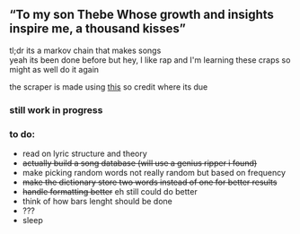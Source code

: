 ## “To my son Thebe Whose growth and insights inspire me, a thousand kisses”
tl;dr its a markov chain that makes songs  
yeah its been done before but hey, I like rap and I'm learning these craps so might as well do it again

the scraper is made using [this](https://github.com/johnwmillr/LyricsGenius) so credit where its due

### still work in progress
### to do:
* read on lyric structure and theory
* ~~actually build a song database (will use a genius ripper i found)~~
* make picking random words not really random but based on frequency
* ~~make the dictionary store two words instead of one for better results~~
* ~~handle formatting better~~ eh still could do better
* think of how bars lenght should be done
* ???
* sleep

